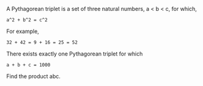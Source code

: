 A Pythagorean triplet is a set of three natural numbers, a < b < c, for which,

```
a^2 + b^2 = c^2
```

For example,

```
32 + 42 = 9 + 16 = 25 = 52
```

There exists exactly one Pythagorean triplet for which

```
a + b + c = 1000
```

Find the product abc.